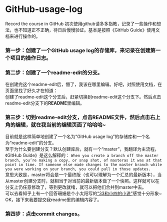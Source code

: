 # GitHub-usage-log
 Record the course in GitHub
初次使用github请多多指教，记录了一些操作和想法，也不知道正不正确，待日后慢慢验证。基本是按照《GitHub Guide》使用文档来进行操作的。<br />

### 第一步：创建了一个GitHub usage log的存储库，来记录在创建第一个项目的操作日志。 <br />

### 第二步：创建了一个readme-edit的分支。<br />
在创建完这个readme-edit后，懵了，我该在哪里编辑。好吧，对照使用文档，在页面里找了好久才在知道：<br />
创建了readme-edit这个分支后，赶紧切换到readme-edit这个分支下。然后点击readme-edit分支下的**README**里编辑。<br />

### 第三步：切到readme-edit分支，点击README文件，然后点击右上角的编辑，就在我当前的编辑页面了哈哈哈~<br />
目前就是这样简单地创建了一个名为“GitHub usage log”的存储库和一个名为“readme-edit”的分支。<br />
至于为什么要创建分支？默认创建库后，就有一个“master”，我翻译为主流程，《GitHub Guide》是这么解释的：
 ` When you create a branch off the master branch, you’re making a copy, or snap shot, of masteras it was at that point in time. If someone else made changes to the master branch while you were working on your branch, you could pull in those updates. ` <br />
意思大致是，master将会是一个最终版（也可以理解为一个汇总的最新版本），当从master创建分支时，就相当于对当前的最新版本做了一个快照。这样就可以在分支上仍任意修改了，等到更改就绪，就可以把他们合并到master中去。<br />
可以去看知乎上有一个回答珊姗是个小太阳写的[“33和小四的小说”](https://www.zhihu.com/question/20070065)感觉十分形象~<br />
OK，接下来我要提交我readme里的编辑内容了。<br />

### 第四步：点击commit changes。<br />
